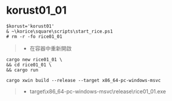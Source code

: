 # korust01_01
```
$korust='korust01'
& ~\korice\square\scripts\start_rice.ps1
# rm -r -fo rice01_01
```
> * 在容器中重新開啟
```
cargo new rice01_01 \
&& cd rice01_01 \
&& cargo run
```
```
cargo xwin build --release --target x86_64-pc-windows-msvc
```
> * target\x86_64-pc-windows-msvc\release\rice01_01.exe

